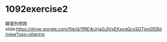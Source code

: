 # 1092exercise2

雞蛋別想跑
slide:https://drive.google.com/file/d/1fRE4rJrjaGJIVxEKxogQcsSGTjpnDEBd/view?usp=sharing
